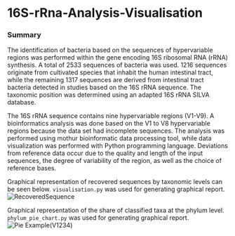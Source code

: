 # 16S-rRna-Analysis-Visualisation

### Summary
The identification of bacteria based on the sequences of hypervariable regions was performed within the gene encoding 16S ribosomal RNA (rRNA) synthesis. 
A total of 2533 sequences of bacteria was used. 1216 sequences originate from cultivated species that inhabit the human intestinal tract, while the remaining 1317 sequences are derived from intestinal tract bacteria detected in studies based on the 16S rRNA sequence. The taxonomic position was determined using an adapted 16S rRNA SILVA database. 

The 16S rRNA sequence contains nine hypervariable regions (V1-V9).  A bioinformatics analysis was done based on the V1 to V8 hypervariable regions because the data set had incomplete sequences.
The analysis was performed using mothur bioinformatic data processing tool, while data visualization was performed with Python programming language. 
Deviations from reference data occur due to the quality and length of the input sequences, the degree of variability of the region, as well as the choice of reference bases.

Graphical representation of recovered sequences by taxonomic levels can be seen below. `visualisation.py` was used for generating graphical report. 
![RecoveredSequence](https://user-images.githubusercontent.com/91345686/161155200-8da64874-c6b1-4d79-8a66-3b872bf87b91.png)

Graphical representation of the share of classified taxa at the phylum level. `phylum_pie_chart.py` was used for generating graphical report.
![Pie Example(V1234)](https://user-images.githubusercontent.com/91345686/161162580-d522f0ea-1fbe-480f-b6d1-daa14c960621.png)

